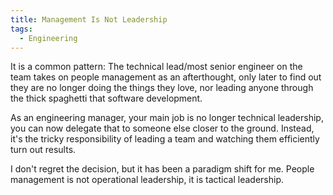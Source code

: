 ```yaml
---
title: Management Is Not Leadership
tags:
  - Engineering
---
```

It is a common pattern: The technical lead/most senior engineer on the team takes on people management as an afterthought, only later to find out they are no longer doing the things they love, nor leading anyone through the thick spaghetti that software development. 

As an engineering manager, your main job is no longer technical leadership, you can now delegate that to someone else closer to the ground. Instead, it's the tricky responsibility of leading a team and watching them efficiently turn out results.

I don't regret the decision, but it has been a paradigm shift for me. People management is not operational leadership, it is tactical leadership. 
